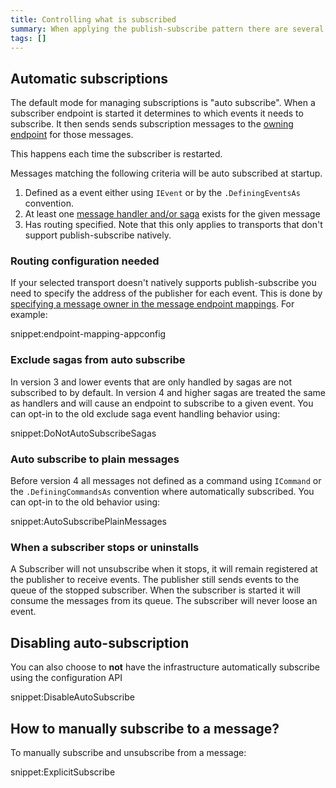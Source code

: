 ```yaml
---
title: Controlling what is subscribed
summary: When applying the publish-subscribe pattern there are several ways to control what messages are subscribed to
tags: []
---
```



## Automatic subscriptions

The default mode for managing subscriptions is  "auto subscribe". When a subscriber endpoint is started it determines to which events it needs to subscribe. It then sends sends subscription messages to the [owning endpoint](/nservicebus/messaging/message-owner.md) for those messages. 

This happens each time the subscriber is restarted. 

Messages matching the following criteria will be auto subscribed at startup.

 1. Defined as a event either using `IEvent` or by the `.DefiningEventsAs` convention.
 1. At least one [message handler and/or saga](/nservicebus/handlers/) exists for the given message
 1. Has routing specified. Note that this only applies to transports that don't support publish-subscribe natively. 


### Routing configuration needed

If your selected transport doesn't natively supports publish-subscribe you need to specify the address of the publisher for each event. This is done by [specifying a message owner in the message endpoint mappings](/nservicebus/messaging/message-owner.md). For example:

snippet:endpoint-mapping-appconfig


### Exclude sagas from auto subscribe

In version 3 and lower events that are only handled by sagas are not subscribed to by default. In version 4 and higher sagas are treated the same as handlers and will cause an endpoint to subscribe to a given event. You can opt-in to the old exclude saga event handling behavior using:

snippet:DoNotAutoSubscribeSagas


### Auto subscribe to plain messages

Before version 4 all messages not defined as a command using `ICommand` or the `.DefiningCommandsAs` convention where automatically subscribed. You can opt-in to the old behavior using:

snippet:AutoSubscribePlainMessages

 
### When a subscriber stops or uninstalls

A Subscriber will not unsubscribe when it stops, it will remain registered at the publisher to receive events. The publisher still sends events to the queue of the stopped subscriber. When the subscriber is started it will consume the messages from its queue. The subscriber will never loose an event.


## Disabling auto-subscription

You can also choose to **not** have the infrastructure automatically subscribe using the configuration API

snippet:DisableAutoSubscribe


## How to manually subscribe to a message?

To manually subscribe and unsubscribe from a message:

snippet:ExplicitSubscribe
